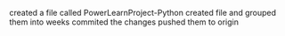 created a file called PowerLearnProject-Python 
created file and grouped them into weeks
commited the changes
pushed them to origin 
